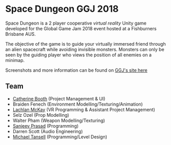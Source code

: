 # Space Dungeon GGJ 2018

Space Dungeon is a 2 player cooperative *virtual reality* Unity game developed for the Global Game Jam 2018 event hosted at a Fishburners Brisbane AUS.

The objective of the game is to guide your virtually immersed friend through an alien spacecraft while avoiding invisible monsters. Monsters can only be seen by the guiding player who views the position of all enemies on a minimap.

Screenshots and more information can be found on [GGJ's site here](https://globalgamejam.org/2018/games/space-dungeon)

## Team
* [Catherine Booth](https://github.com/vixenx1) (Project Management & UI)
* Braiden Fenech (Environment Modelling/Texturing/Animation)
* [Lachlan McKay](https://github.com/sneyed) (VR Programming & Assistant Project Management)
* Selz Ozel (Prop Modelling)
* Walter Pham (Weapon Modelling/Texturing)
* [Sanjeev Prasad](https://github.com/sanjeevprasad92) (Programming)
* Darren Scott (Audio Engineering)
* [Michael Tansell](https://github.com/Meuu) (Programming/Level Design)